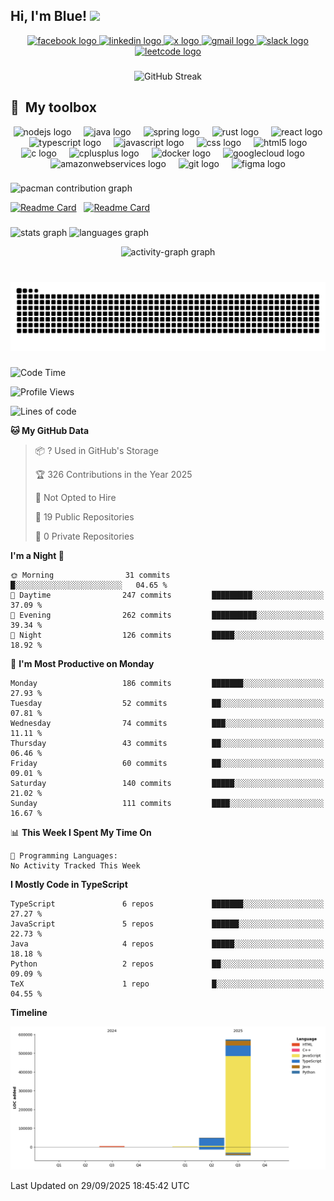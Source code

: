 <h2> Hi, I'm Blue! <img src="https://media.giphy.com/media/mGcNjsfWAjY5AEZNw6/giphy.gif" width="50"></h2>



<div align="center" style="margin-top: 12px;">
    <a href="https://web.facebook.com/blue.hoang06/" target="_blank" rel="noopener noreferrer">
    <img src="https://img.shields.io/static/v1?message=Facebook&logo=facebook&label=&color=1877F2&logoColor=white&labelColor=&style=for-the-badge" height="35" alt="facebook logo"  />
    </a>
    <a href="https://www.linkedin.com/in/h%E1%BB%93-t%E1%BA%A5t-b%E1%BA%A3o-ho%C3%A0ng-1678922a7/" target="_blank" rel="noopener noreferrer">
    <img src="https://img.shields.io/static/v1?message=LinkedIn&logo=linkedin&label=&color=0077B5&logoColor=white&labelColor=&style=for-the-badge" height="35" alt="linkedin logo"  />
    </a>
    <a href="https://x.com/Blues83769245" target="_blank" rel="noopener noreferrer">
    <img src="https://img.shields.io/static/v1?message=X&logo=twitter&label=&color=1DA1F2&logoColor=white&labelColor=&style=for-the-badge" height="35" alt="x logo"  />
    </a>
    <a href="mailto:dongthanhquandtq@gmail.com" target="_blank" rel="noopener noreferrer">
    <img src="https://img.shields.io/static/v1?message=Gmail&logo=gmail&label=&color=D14836&logoColor=white&labelColor=&style=for-the-badge" height="35" alt="gmail logo"  />
    </a>
    <a href="https://p-i-x.slack.com/team/U0911BAMA13" target="_blank" rel="noopener noreferrer">
    <img src="https://img.shields.io/static/v1?message=Slack&logo=slack&label=&color=4A154B&logoColor=white&labelColor=&style=for-the-badge" height="35" alt="slack logo"  />
    </a>
    <a href="https://leetcode.com/u/blue106/" target="_blank" rel="noopener noreferrer">
    <img src="https://img.shields.io/static/v1?message=LeetCode&logo=leetcode&label=&color=000000&logoColor=white&labelColor=&style=for-the-badge" height="35" alt="leetcode logo"  />
    </a>
</div>

###
<div align="center">
  <img src="https://github-readme-streak-stats.herokuapp.com/?user=blu1606&theme=dark&count_private=true&bg_color=0d1116&title_color=ce09ec&text_color=a4aacb&icon_color=007ec6" height="200" alt="GitHub Streak" />
</div>

## 🧰 &nbsp;My toolbox

<!-- tech stack -->
<div align="center">
    <img src="https://cdn.simpleicons.org/nodedotjs/339933" height="30" alt="nodejs logo"  />
    <img width="12" />
    <img src="https://cdn.jsdelivr.net/gh/devicons/devicon/icons/java/java-original.svg" height="30" alt="java logo"  />
    <img width="12" />
    <img src="https://cdn.jsdelivr.net/gh/devicons/devicon/icons/spring/spring-original.svg" height="30" alt="spring logo"  />
    <img width="12" />
    <img src="https://cdn.jsdelivr.net/gh/devicons/devicon/icons/rust/rust-original.svg" height="30" alt="rust logo"  />
    <img width="12" />
    <img src="https://cdn.simpleicons.org/react/61DAFB" height="30" alt="react logo"  />
    <img width="12" />
    <img src="https://cdn.simpleicons.org/typescript/3178C6" height="30" alt="typescript logo"  />
    <img width="12" />
    <img src="https://cdn.simpleicons.org/javascript/F7DF1E" height="30" alt="javascript logo"  />
    <img width="12" />
    <img src="https://cdn.simpleicons.org/css/1572B6" height="30" alt="css logo"  />
    <img width="12" />
    <img src="https://cdn.simpleicons.org/html5/E34F26" height="30" alt="html5 logo"  />
    <img width="12" />
    <img src="https://cdn.simpleicons.org/c/A8B9CC" height="30" alt="c logo"  />
    <img width="12" />
    <img src="https://cdn.simpleicons.org/c++/00599C" height="30" alt="cplusplus logo"  />
    <img width="12" />
    <img src="https://cdn.simpleicons.org/docker/2496ED" height="30" alt="docker logo"  />
    <img width="12" />
    <img src="https://cdn.jsdelivr.net/gh/devicons/devicon/icons/googlecloud/googlecloud-original.svg" height="30" alt="googlecloud logo"  />
    <img width="12" />
    <img src="https://cdn.jsdelivr.net/gh/devicons/devicon/icons/amazonwebservices/amazonwebservices-line-wordmark.svg" height="30" alt="amazonwebservices logo"  />
    <img width="12" />
    <img src="https://cdn.simpleicons.org/git/F05032" height="30" alt="git logo"  />
    <img width="12" />
    <img src="https://cdn.jsdelivr.net/gh/devicons/devicon/icons/figma/figma-original.svg" height="30" alt="figma logo"  />
</div>
    






###

<picture>
  <source media="(prefers-color-scheme: dark)" srcset="https://raw.githubusercontent.com/blu1606/blu1606/output/pacman-contribution-graph-dark.svg">
  <source media="(prefers-color-scheme: light)" srcset="https://raw.githubusercontent.com/blu1606/blu1606/output/pacman-contribution-graph.svg">
  <img alt="pacman contribution graph" src="https://raw.githubusercontent.com/blu1606/blu1606/output/pacman-contribution-graph.svg">
</picture>

[![Readme Card](https://github-readme-stats.vercel.app/api/pin/?username=blu1606&repo=neuroship_jetbot&bg_color=0d1116&title_color=ce09ec&text_color=a4aacb&icon_color=007ec6)](https://github.com/blu1606/blue-portfolio) &nbsp; [![Readme Card](https://github-readme-stats.vercel.app/api/pin/?username=blu1606&repo=time-locked-wallet-solana-lib&bg_color=0d1116&title_color=ce09ec&text_color=a4aacb&icon_color=007ec6)](https://github.com/blu1606/time-locked-wallet-solana-lib) &nbsp;
###

<img src="https://github-readme-stats.vercel.app/api?username=blu1606&hide_title=false&hide_rank=false&show_icons=true&include_all_commits=true&count_private=true&disable_animations=false&theme=dracula&locale=en&hide_border=false&order=1" height="180" alt="stats graph" style="margin:0;" />&nbsp;<img src="https://github-readme-stats.vercel.app/api/top-langs?username=blu1606&locale=en&hide_title=false&layout=compact&card_width=320&card_height=600&langs_count=5&theme=dracula&hide_border=false&order=2" height="1000" alt="languages graph" style="margin:0;" />&nbsp;



<div align="center">
  <img src="https://github-readme-activity-graph.vercel.app/graph?username=blu1606&radius=16&theme=react&area=true&order=5" height="240" style="max-width:80%;" alt="activity-graph graph"  />
</div>
 
###

<br clear="both">

<img src="https://raw.githubusercontent.com/blu1606/blu1606/output/snake.svg" alt="Snake animation" />

###


<!--START_SECTION:waka-->
![Code Time](http://img.shields.io/badge/Code%20Time-0%20secs-blue)

![Profile Views](http://img.shields.io/badge/Profile%20Views-12-blue)

![Lines of code](https://img.shields.io/badge/From%20Hello%20World%20I%27ve%20Written-630.7%20thousand%20lines%20of%20code-blue)

**🐱 My GitHub Data** 

> 📦 ? Used in GitHub's Storage 
 > 
> 🏆 326 Contributions in the Year 2025
 > 
> 🚫 Not Opted to Hire
 > 
> 📜 19 Public Repositories 
 > 
> 🔑 0 Private Repositories 
 > 
**I'm a Night 🦉** 

```text
🌞 Morning                31 commits          █░░░░░░░░░░░░░░░░░░░░░░░░   04.65 % 
🌆 Daytime                247 commits         █████████░░░░░░░░░░░░░░░░   37.09 % 
🌃 Evening                262 commits         ██████████░░░░░░░░░░░░░░░   39.34 % 
🌙 Night                  126 commits         █████░░░░░░░░░░░░░░░░░░░░   18.92 % 
```
📅 **I'm Most Productive on Monday** 

```text
Monday                   186 commits         ███████░░░░░░░░░░░░░░░░░░   27.93 % 
Tuesday                  52 commits          ██░░░░░░░░░░░░░░░░░░░░░░░   07.81 % 
Wednesday                74 commits          ███░░░░░░░░░░░░░░░░░░░░░░   11.11 % 
Thursday                 43 commits          ██░░░░░░░░░░░░░░░░░░░░░░░   06.46 % 
Friday                   60 commits          ██░░░░░░░░░░░░░░░░░░░░░░░   09.01 % 
Saturday                 140 commits         █████░░░░░░░░░░░░░░░░░░░░   21.02 % 
Sunday                   111 commits         ████░░░░░░░░░░░░░░░░░░░░░   16.67 % 
```


📊 **This Week I Spent My Time On** 

```text
💬 Programming Languages: 
No Activity Tracked This Week
```

**I Mostly Code in TypeScript** 

```text
TypeScript               6 repos             ███████░░░░░░░░░░░░░░░░░░   27.27 % 
JavaScript               5 repos             ██████░░░░░░░░░░░░░░░░░░░   22.73 % 
Java                     4 repos             █████░░░░░░░░░░░░░░░░░░░░   18.18 % 
Python                   2 repos             ██░░░░░░░░░░░░░░░░░░░░░░░   09.09 % 
TeX                      1 repo              █░░░░░░░░░░░░░░░░░░░░░░░░   04.55 % 
```



**Timeline**

![Lines of Code chart](https://raw.githubusercontent.com/blu1606/blu1606/main/assets/bar_graph.png)


 Last Updated on 29/09/2025 18:45:42 UTC
<!--END_SECTION:waka-->
